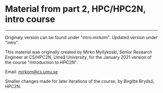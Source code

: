 # Material from part 2, HPC/HPC2N, intro course

---
Originaly version can be found under "intro.mirkom". Updated version under "intro". 

This material was originally created by Mirko Myllykoski, Senior Research Engineer at CS/HPC2N, Umeå University, for the January 2021 version of the course "Introduction to HPC2N". 

Email: mirkom@cs.umu.se

Smaller changes made for later iterations of the course, by Birgitte Brydsö, HPC2N. 
